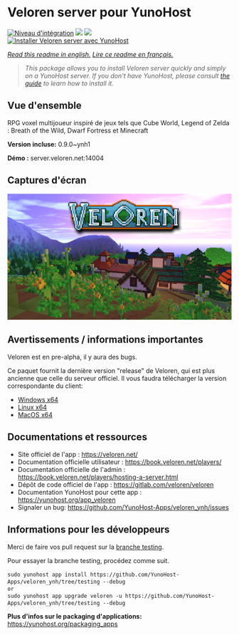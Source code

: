 # Veloren server pour YunoHost

[![Niveau d'intégration](https://dash.yunohost.org/integration/veloren.svg)](https://dash.yunohost.org/appci/app/veloren) ![](https://ci-apps.yunohost.org/ci/badges/veloren.status.svg) ![](https://ci-apps.yunohost.org/ci/badges/veloren.maintain.svg)  
[![Installer Veloren server avec YunoHost](https://install-app.yunohost.org/install-with-yunohost.svg)](https://install-app.yunohost.org/?app=veloren)

*[Read this readme in english.](./README.md)*
*[Lire ce readme en français.](./README_fr.md)*

> *This package allows you to install Veloren server quickly and simply on a YunoHost server.
If you don't have YunoHost, please consult [the guide](https://yunohost.org/#/install) to learn how to install it.*

## Vue d'ensemble

RPG voxel multijoueur inspiré de jeux tels que Cube World, Legend of Zelda : Breath of the Wild, Dwarf Fortress et Minecraft

**Version incluse:** 0.9.0~ynh1

**Démo :** server.veloren.net:14004

## Captures d'écran

![](./doc/screenshots/veloren.png)

## Avertissements / informations importantes

Veloren est en pre-alpha, il y aura des bugs.

Ce paquet fournit la dernière version "release" de Veloren, qui est plus ancienne que celle du serveur officiel. Il vous faudra télécharger la version correspondante du client:
 * [Windows x64](https://veloren-4129.fra1.digitaloceanspaces.com/releases/0.9.0-windows.zip)
 * [Linux x64](https://veloren-4129.fra1.digitaloceanspaces.com/releases/0.9.0-linux.tar.gz)
 * [MacOS x64](https://veloren-4129.fra1.digitaloceanspaces.com/releases/0.9.0-macos.tar.gz)

## Documentations et ressources

* Site officiel de l'app : https://veloren.net/
* Documentation officielle utilisateur : https://book.veloren.net/players/
* Documentation officielle de l'admin : https://book.veloren.net/players/hosting-a-server.html
* Dépôt de code officiel de l'app :  https://gitlab.com/veloren/veloren
* Documentation YunoHost pour cette app : https://yunohost.org/app_veloren
* Signaler un bug: https://github.com/YunoHost-Apps/veloren_ynh/issues

## Informations pour les développeurs

Merci de faire vos pull request sur la [branche testing](https://github.com/YunoHost-Apps/veloren_ynh/tree/testing).

Pour essayer la branche testing, procédez comme suit.
```
sudo yunohost app install https://github.com/YunoHost-Apps/veloren_ynh/tree/testing --debug
or
sudo yunohost app upgrade veloren -u https://github.com/YunoHost-Apps/veloren_ynh/tree/testing --debug
```

**Plus d'infos sur le packaging d'applications:** https://yunohost.org/packaging_apps